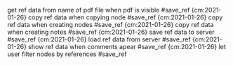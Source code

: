 get ref data from name of pdf file when pdf is visible #save_ref {cm:2021-01-26}
copy ref data when copying node #save_ref {cm:2021-01-26}
copy ref data when creating nodes #save_ref {cm:2021-01-26}
copy ref data when creating notes #save_ref {cm:2021-01-26}
save ref data to server #save_ref {cm:2021-01-26}
load ref data from server #save_ref {cm:2021-01-26}
show ref data when comments apear #save_ref {cm:2021-01-26}
let user filter nodes by references #save_ref
